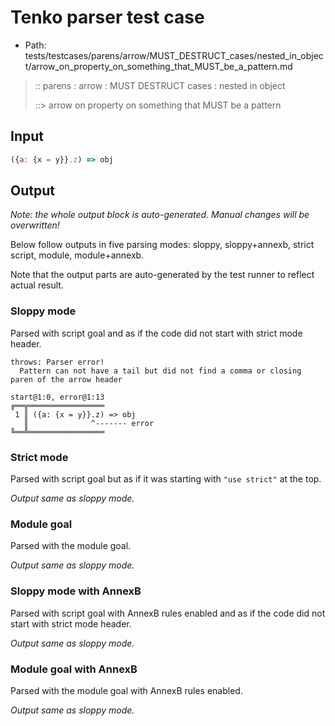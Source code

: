 # Tenko parser test case

- Path: tests/testcases/parens/arrow/MUST_DESTRUCT_cases/nested_in_object/arrow_on_property_on_something_that_MUST_be_a_pattern.md

> :: parens : arrow : MUST DESTRUCT cases : nested in object
>
> ::> arrow on property on something that MUST be a pattern

## Input


`````js
({a: {x = y}}.z) => obj
`````

## Output

_Note: the whole output block is auto-generated. Manual changes will be overwritten!_

Below follow outputs in five parsing modes: sloppy, sloppy+annexb, strict script, module, module+annexb.

Note that the output parts are auto-generated by the test runner to reflect actual result.

### Sloppy mode

Parsed with script goal and as if the code did not start with strict mode header.

`````
throws: Parser error!
  Pattern can not have a tail but did not find a comma or closing paren of the arrow header

start@1:0, error@1:13
╔══╦═════════════════
 1 ║ ({a: {x = y}}.z) => obj
   ║              ^------- error
╚══╩═════════════════

`````

### Strict mode

Parsed with script goal but as if it was starting with `"use strict"` at the top.

_Output same as sloppy mode._

### Module goal

Parsed with the module goal.

_Output same as sloppy mode._

### Sloppy mode with AnnexB

Parsed with script goal with AnnexB rules enabled and as if the code did not start with strict mode header.

_Output same as sloppy mode._

### Module goal with AnnexB

Parsed with the module goal with AnnexB rules enabled.

_Output same as sloppy mode._
